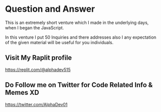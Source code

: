 # Question and Answer

This is an extremely short venture which I made in the underlying days, when I began the JavaScript.

In this venture I put 50 Inquiries and there addresses also I any expectation of the given material will be useful for you individuals.

## Visit My Raplit profile

<https://replit.com/@alphadev515>

## Do Follow me on Twitter for Code Related Info & Memes XD

<https://twitter.com/AlphaDev01>
